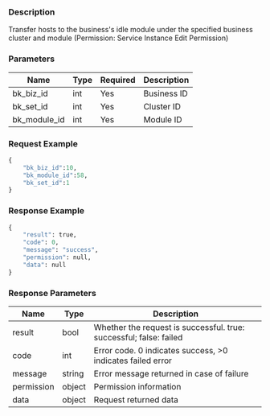 ### Description

Transfer hosts to the business's idle module under the specified business cluster and module (Permission: Service
Instance Edit Permission)

### Parameters

| Name         | Type | Required | Description |
|--------------|------|----------|-------------|
| bk_biz_id    | int  | Yes      | Business ID |
| bk_set_id    | int  | Yes      | Cluster ID  |
| bk_module_id | int  | Yes      | Module ID   |

### Request Example

```python
{
    "bk_biz_id":10,
    "bk_module_id":58,
    "bk_set_id":1
}
```

### Response Example

```python
{
    "result": true,
    "code": 0,
    "message": "success",
    "permission": null,
    "data": null
}
```

### Response Parameters

| Name       | Type   | Description                                                        |
|------------|--------|--------------------------------------------------------------------|
| result     | bool   | Whether the request is successful. true: successful; false: failed |
| code       | int    | Error code. 0 indicates success, >0 indicates failed error         |
| message    | string | Error message returned in case of failure                          |
| permission | object | Permission information                                             |
| data       | object | Request returned data                                              |
